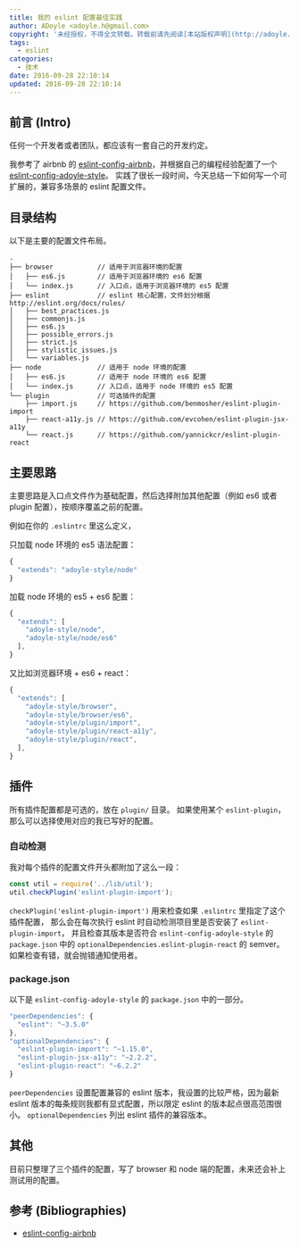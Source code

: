 ```yaml
---
title: 我的 eslint 配置最佳实践
author: ADoyle <adoyle.h@gmail.com>
copyright: '未经授权，不得全文转载。转载前请先阅读[本站版权声明](http://adoyle.me/copyright)'
tags:
  - eslint
categories:
  - 技术
date: 2016-09-28 22:10:14
updated: 2016-09-28 22:10:14
---
```




## 前言 (Intro)

任何一个开发者或者团队，都应该有一套自己的开发约定。

我参考了 airbnb 的 [eslint-config-airbnb][B1]，并根据自己的编程经验配置了一个 [eslint-config-adoyle-style][0]。
实践了很长一段时间，今天总结一下如何写一个可扩展的，兼容多场景的 eslint 配置文件。

<!-- more -->

## 目录结构

以下是主要的配置文件布局。

```
.
├── browser           // 适用于浏览器环境的配置
│   ├── es6.js        // 适用于浏览器环境的 es6 配置
│   └── index.js      // 入口点，适用于浏览器环境的 es5 配置
├── eslint            // eslint 核心配置，文件划分根据 http://eslint.org/docs/rules/
│   ├── best_practices.js
│   ├── commonjs.js
│   ├── es6.js
│   ├── possible_errors.js
│   ├── strict.js
│   ├── stylistic_issues.js
│   └── variables.js
├── node              // 适用于 node 环境的配置
│   ├── es6.js        // 适用于 node 环境的 es6 配置
│   └── index.js      // 入口点，适用于 node 环境的 es5 配置
└── plugin            // 可选插件的配置
    ├── import.js     // https://github.com/benmosher/eslint-plugin-import
    ├── react-a11y.js // https://github.com/evcohen/eslint-plugin-jsx-a11y
    └── react.js      // https://github.com/yannickcr/eslint-plugin-react
```

## 主要思路

主要思路是入口点文件作为基础配置，然后选择附加其他配置（例如 es6 或者 plugin 配置），按顺序覆盖之前的配置。

例如在你的 `.eslintrc` 里这么定义，

只加载 node 环境的 es5 语法配置：

```js
{
  "extends": "adoyle-style/node"
}
```

加载 node 环境的 es5 + es6 配置：

```js
{
  "extends": [
    "adoyle-style/node",
    "adoyle-style/node/es6"
  ],
}
```

又比如浏览器环境 + es6 + react：

```js
{
  "extends": [
    "adoyle-style/browser",
    "adoyle-style/browser/es6",
    "adoyle-style/plugin/import",
    "adoyle-style/plugin/react-a11y",
    "adoyle-style/plugin/react",
  ],
}
```


## 插件

所有插件配置都是可选的，放在 `plugin/` 目录。
如果使用某个 `eslint-plugin`，那么可以选择使用对应的我已写好的配置。

### 自动检测

我对每个插件的配置文件开头都附加了这么一段：

```js
const util = require('../lib/util');
util.checkPlugin('eslint-plugin-import');
```

`checkPlugin('eslint-plugin-import')` 用来检查如果 `.eslintrc` 里指定了这个插件配置，
那么会在每次执行 eslint 时自动检测项目里是否安装了 `eslint-plugin-import`，
并且检查其版本是否符合 `eslint-config-adoyle-style` 的 `package.json` 中的 `optionalDependencies.eslint-plugin-react` 的 semver。
如果检查有错，就会抛错通知使用者。

### package.json

以下是 `eslint-config-adoyle-style` 的 `package.json` 中的一部分。

```js
"peerDependencies": {
  "eslint": "~3.5.0"
},
"optionalDependencies": {
  "eslint-plugin-import": "~1.15.0",
  "eslint-plugin-jsx-a11y": "~2.2.2",
  "eslint-plugin-react": "~6.2.2"
}
```

`peerDependencies` 设置配置兼容的 eslint 版本，我设置的比较严格，因为最新 eslint 版本的每条规则我都有显式配置，所以限定 eslint 的版本起点很高范围很小。
`optionalDependencies` 列出 eslint 插件的兼容版本。


## 其他

目前只整理了三个插件的配置，写了 browser 和 node 端的配置，未来还会补上测试用的配置。

## 参考 (Bibliographies)
- [eslint-config-airbnb][B1]


<!-- 以下是相关链接 -->

[R1]: <url> "备注"

[B1]: https://github.com/airbnb/javascript/tree/master/packages/eslint-config-airbnb

[0]: https://github.com/adoyle-h/eslint-config-adoyle-style
